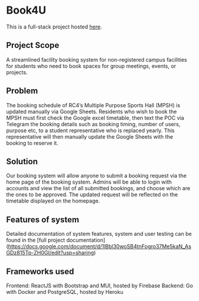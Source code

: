 # Book4U

This is a full-stack project hosted [here](https://syal-2ae9b.firebaseapp.com/).

## Project Scope

A streamlined facility booking system for non-registered campus facilities for students who need to book spaces for group meetings, events, or projects.

## Problem

The booking schedule of RC4’s Multiple Purpose Sports Hall (MPSH) is updated manually via Google Sheets. Residents who wish to book the MPSH must first check the Google excel timetable, then text the POC via Telegram the booking details such as booking timing, number of users, purpose etc, to a student representative who is replaced yearly. This representative will then manually update the Google Sheets with the booking to reserve it.

## Solution

Our booking system will allow anyone to submit a booking request via the home page of the booking system. Admins will be able to login with accounts and view the list of all submitted bookings, and choose which are the ones to be approved. The updated request will be reflected on the timetable displayed on the homepage.

## Features of system

Detailed documentation of system features, system and user testing can be found in the [full project documentation] (https://docs.google.com/document/d/1lBbl30woSB4tnFogro37Me5kaN_AsGDz815Tp-ZH0GI/edit?usp=sharing)

## Frameworks used
Frontend: ReactJS with Bootstrap and MUI, hosted by Firebase
Backend: Go with Docker and PostgreSQL, hosted by Heroku
